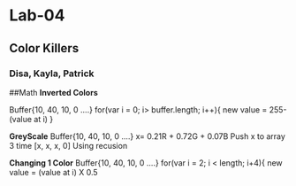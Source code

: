 # Lab-04
## Color Killers
### Disa, Kayla, Patrick




##Math
**Inverted Colors**

Buffer{10, 40, 10, 0 ....}
for(var i = 0; i> buffer.length; i++){
  new value = 255-(value at i)
}

**GreyScale**
Buffer{10, 40, 10, 0 ....}
x= 0.21R + 0.72G + 0.07B
 Push x to array 3 time
[x, x, x, 0] Using recusion

**Changing 1 Color**
Buffer{10, 40, 10, 0 ....}
for(var i = 2; i < length; i+4){
  new value = (value at i) X 0.5
